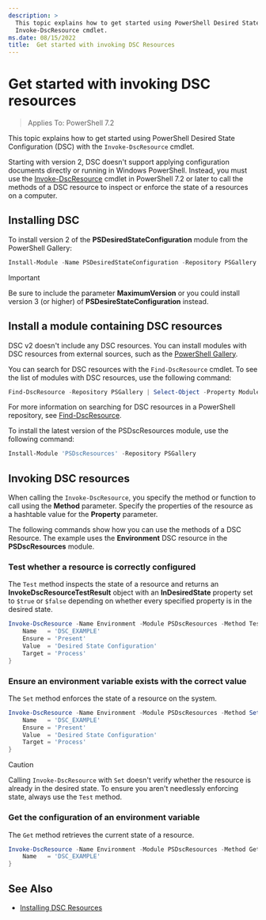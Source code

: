 ```yaml
---
description: >
  This topic explains how to get started using PowerShell Desired State Configuration (DSC) with the
  Invoke-DscResource cmdlet.
ms.date: 08/15/2022
title:  Get started with invoking DSC Resources
---
```


# Get started with invoking DSC resources

> Applies To: PowerShell 7.2

This topic explains how to get started using PowerShell Desired State Configuration (DSC) with the
`Invoke-DscResource` cmdlet.

Starting with version 2, DSC doesn't support applying configuration documents directly or running in
Windows PowerShell. Instead, you must use the [Invoke-DscResource][1] cmdlet in PowerShell 7.2 or
later to call the methods of a DSC resource to inspect or enforce the state of a resources on a
computer.

## Installing DSC

To install version 2 of the **PSDesiredStateConfiguration** module from the PowerShell Gallery:

```powershell
Install-Module -Name PSDesiredStateConfiguration -Repository PSGallery -MaximumVersion 2.99
```

> [!IMPORTANT]
> Be sure to include the parameter **MaximumVersion** or you could install version 3 (or higher) of
> **PSDesireStateConfiguration** instead.

## Install a module containing DSC resources

DSC v2 doesn't include any DSC resources. You can install modules with DSC resources from external
sources, such as the [PowerShell Gallery][2].

You can search for DSC resources with the `Find-DscResource` cmdlet. To see the list of modules with
DSC resources, use the following command:

```powershell
Find-DscResource -Repository PSGallery | Select-Object -Property ModuleName, Version -Unique
```

For more information on searching for DSC resources in a PowerShell repository, see
[Find-DscResource][3].

To install the latest version of the PSDscResources module, use the following command:

```PowerShell
Install-Module 'PSDscResources' -Repository PSGallery
```

## Invoking DSC resources

When calling the `Invoke-DscResource`, you specify the method or function to call using the
**Method** parameter. Specify the properties of the resource as a hashtable value for the
**Property** parameter.

The following commands show how you can use the methods of a DSC Resource. The example uses the
**Environment** DSC resource in the **PSDscResources** module.

### Test whether a resource is correctly configured

The `Test` method inspects the state of a resource and returns an **InvokeDscResourceTestResult**
object with an **InDesiredState** property set to `$true` or `$false` depending on whether every
specified property is in the desired state.

```powershell
Invoke-DscResource -Name Environment -Module PSDscResources -Method Test -Property @{
    Name   = 'DSC_EXAMPLE'
    Ensure = 'Present'
    Value  = 'Desired State Configuration'
    Target = 'Process'
}
```

### Ensure an environment variable exists with the correct value

The `Set` method enforces the state of a resource on the system.

```powershell
Invoke-DscResource -Name Environment -Module PSDscResources -Method Set -Property @{
    Name   = 'DSC_EXAMPLE'
    Ensure = 'Present'
    Value  = 'Desired State Configuration'
    Target = 'Process'
}
```

> [!CAUTION]
> Calling `Invoke-DscResource` with `Set` doesn't verify whether the resource is already in the
> desired state. To ensure you aren't needlessly enforcing state, always use the `Test` method.

### Get the configuration of an environment variable

The `Get` method retrieves the current state of a resource.

```powershell
Invoke-DscResource -Name Environment -Module PSDscResources -Method Get -Property @{
    Name   = 'DSC_EXAMPLE'
}
```

## See Also

- [Installing DSC Resources][4]

<!-- Reference Links -->

[1]: /powershell/module/PSDesiredStateConfiguration/Invoke-DscResource
[2]: https://www.powershellgallery.com/
[3]: /powershell/module/powershellget/find-dscresource
[4]: ../how-tos/installing-dsc-resources.md
